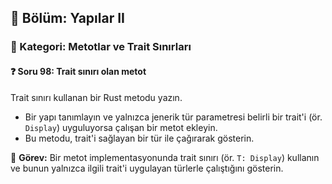## 📘 Bölüm: Yapılar II  
### 🔹 Kategori: Metotlar ve Trait Sınırları  
#### ❓ Soru 98: Trait sınırı olan metot

Trait sınırı kullanan bir Rust metodu yazın.

- Bir yapı tanımlayın ve yalnızca jenerik tür parametresi belirli bir trait'i (ör. `Display`) uyguluyorsa çalışan bir metot ekleyin.
- Bu metodu, trait'i sağlayan bir tür ile çağırarak gösterin.

🔧 **Görev:** Bir metot implementasyonunda trait sınırı (ör. `T: Display`) kullanın ve bunun yalnızca ilgili trait'i uygulayan türlerle çalıştığını gösterin.
